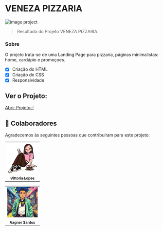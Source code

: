# VENEZA PIZZARIA



<img src="./src/result-img/******" alt="image project">





> Resultado do Projeto VENEZA PIZZARIA.

### Sobre

O projeto trata-se de uma Landing Page para pizzaria, páginas minimalistas: home, cardápio e promoçoes.

- [x] Criação do HTML
- [x] Criação do CSS
- [x] Responsividade

## Ver o Projeto: 

<a 
href="https://vagner0795.github.io/****/" target="_blank">Abrir Projeto✅</a>

## 🤝 Colaboradores

Agradecemos às seguintes pessoas que contribuíram para este projeto:
<table>
  <tr>
    <td align="center">
      <a href="#">
        <img src="./src/result-img/vittoria-git.png" width="100px;" alt="Foto da Vittoria"/><br>
        <sub>
          <b>Vittoria Lopes</b>
        </sub>
      </a>
    </td>
  </tr>
</table>
<table>
  <tr>
    <td align="center">
      <a href="#">
        <img src="./src/result-img/vagner-image.png" width="100px;" alt="Foto do Vagner"/><br>
        <sub>
          <b>Vagner Santos</b>
        </sub>
      </a>
    </td>
  </tr>
</table>




